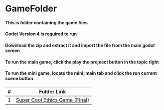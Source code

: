 # GameFolder
#### This is folder containing the game files
#### Godot Version 4 is required to run
#### Download the zip and extract it and import the file from the main godot screen
#### To run the main game, click the play the projeect button in the topic right 
#### To run the mini game, locate the mini_main tab and click the run current scene button


|   #   | Folder Link                            | 
| :---: | -------------------------------------- | 
|   1   | [Super Cool Ethics Game (Final)](https://github.com/bglawson1001/SpearWorks-SE-Project/blob/main/GameFolder/Super_Cool_Ethics_Game%20(Final%20Version).zip) |

